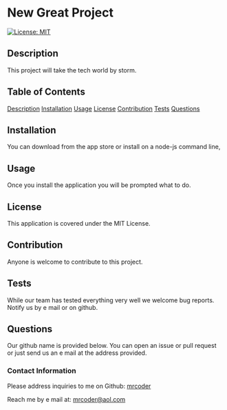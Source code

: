   # New Great Project  

[![License: MIT](https://img.shields.io/badge/License-MIT-yellow.svg)](https://opensource.org/licenses/MIT)

## Description
This project will take the tech world by storm.

## Table of Contents
[Description](#description)
[Installation](#installation)
[Usage](#usage)
[License](#license)
[Contribution](#contribution)
[Tests](#tests)
[Questions](#questions)


## Installation
You can download from the app store or install on a node-js command line,

## Usage
Once you install the application you will be prompted what to do.

## License
This application is covered under the MIT License.

## Contribution 
Anyone is welcome to contribute to this project.

## Tests
While our team has tested everything very well we welcome bug reports. Notify us by e mail or on github.

## Questions
Our github name is provided below. You can open an issue or pull request or just send us an e mail at the address provided.

### Contact Information
Please address inquiries to me on Github: [mrcoder](https://github.com/mrcoder)

Reach me by e mail at: mrcoder@aol.com